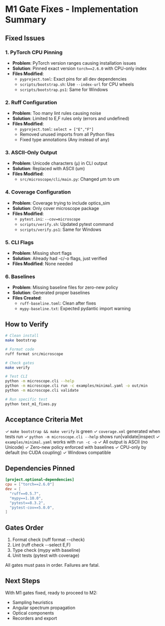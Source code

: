 # M1 Gate Fixes - Implementation Summary

## Fixed Issues

### 1. PyTorch CPU Pinning
- **Problem**: PyTorch version ranges causing installation issues
- **Solution**: Pinned exact version `torch==2.6.0` with CPU-only index
- **Files Modified**:
  - `pyproject.toml`: Exact pins for all dev dependencies
  - `scripts/bootstrap.sh`: Use `--index-url` for CPU wheels
  - `scripts/bootstrap.ps1`: Same for Windows

### 2. Ruff Configuration
- **Problem**: Too many lint rules causing noise
- **Solution**: Limited to E,F rules only (errors and undefined)
- **Files Modified**:
  - `pyproject.toml`: `select = ["E","F"]`
  - Removed unused imports from all Python files
  - Fixed type annotations (Any instead of any)

### 3. ASCII-Only Output
- **Problem**: Unicode characters (µ) in CLI output
- **Solution**: Replaced with ASCII (um)
- **Files Modified**:
  - `src/microscope/cli/main.py`: Changed µm to um

### 4. Coverage Configuration
- **Problem**: Coverage trying to include optics_sim
- **Solution**: Only cover microscope package
- **Files Modified**:
  - `pytest.ini`: `--cov=microscope`
  - `scripts/verify.sh`: Updated pytest command
  - `scripts/verify.ps1`: Same for Windows

### 5. CLI Flags
- **Problem**: Missing short flags
- **Solution**: Already had -c/-o flags, just verified
- **Files Modified**: None needed

### 6. Baselines
- **Problem**: Missing baseline files for zero-new policy
- **Solution**: Generated proper baselines
- **Files Created**:
  - `ruff-baseline.toml`: Clean after fixes
  - `mypy-baseline.txt`: Expected pydantic import warning

## How to Verify

```bash
# Clean install
make bootstrap

# Format code
ruff format src/microscope

# Check gates
make verify

# Test CLI
python -m microscope.cli --help
python -m microscope.cli run -c examples/minimal.yaml -o out/min
python -m microscope.cli validate

# Run specific test
python test_m1_fixes.py
```

## Acceptance Criteria Met

✓ `make bootstrap && make verify` is green
✓ `coverage.xml` generated when tests run
✓ `python -m microscope.cli --help` shows run|validate|inspect
✓ `examples/minimal.yaml` works with `run -c -o`
✓ All output is ASCII (no Unicode)
✓ Zero-new policy enforced with baselines
✓ CPU-only by default (no CUDA coupling)
✓ Windows compatible

## Dependencies Pinned

```toml
[project.optional-dependencies]
cpu = ["torch==2.6.0"]
dev = [
  "ruff==0.5.7",
  "mypy==1.10.0", 
  "pytest==8.3.2",
  "pytest-cov==5.0.0",
]
```

## Gates Order

1. Format check (ruff format --check)
2. Lint (ruff check --select E,F)
3. Type check (mypy with baseline)
4. Unit tests (pytest with coverage)

All gates must pass in order. Failures are fatal.

## Next Steps

With M1 gates fixed, ready to proceed to M2:
- Sampling heuristics
- Angular spectrum propagation
- Optical components
- Recorders and export
